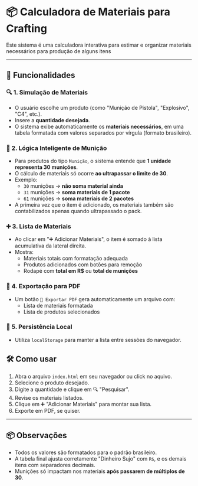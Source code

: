 
# 📦 Calculadora de Materiais para Crafting

Este sistema é uma calculadora interativa para estimar e organizar materiais necessários para produção de alguns itens

---

## 🚀 Funcionalidades

### 🔍 1. **Simulação de Materiais**
- O usuário escolhe um produto (como "Munição de Pistola", "Explosivo", "C4", etc.).
- Insere a **quantidade desejada**.
- O sistema exibe automaticamente os **materiais necessários**, em uma tabela formatada com valores separados por vírgula (formato brasileiro).

### 🧠 2. **Lógica Inteligente de Munição**
- Para produtos do tipo `Munição`, o sistema entende que **1 unidade representa 30 munições**.
- O cálculo de materiais só ocorre **ao ultrapassar o limite de 30**.
- Exemplo:
  - `30` munições → **não soma material ainda**
  - `31` munições → **soma materiais de 1 pacote**
  - `61` munições → **soma materiais de 2 pacotes**
- A primeira vez que o item é adicionado, os materiais também são contabilizados apenas quando ultrapassado o pack.

### ➕ 3. **Lista de Materiais**
- Ao clicar em "➕ Adicionar Materiais", o item é somado à lista acumulativa da lateral direita.
- Mostra:
  - Materiais totais com formatação adequada
  - Produtos adicionados com botões para remoção
  - Rodapé com **total em R$** ou **total de munições**

### 📄 4. **Exportação para PDF**
- Um botão `📄 Exportar PDF` gera automaticamente um arquivo com:
  - Lista de materiais formatada
  - Lista de produtos selecionados

### 🔁 5. **Persistência Local**
- Utiliza `localStorage` para manter a lista entre sessões do navegador.

## 🛠 Como usar

1. Abra o arquivo `index.html` em seu navegador ou click no aquivo.
2. Selecione o produto desejado.
3. Digite a quantidade e clique em 🔍 "Pesquisar".
4. Revise os materiais listados.
5. Clique em ➕ "Adicionar Materiais" para montar sua lista.
6. Exporte em PDF, se quiser.

---

## 📦 Observações

- Todos os valores são formatados para o padrão brasileiro.
- A tabela final ajusta corretamente "Dinheiro Sujo" com `R$`, e os demais itens com separadores decimais.
- Munições só impactam nos materiais **após passarem de múltiplos de 30**.